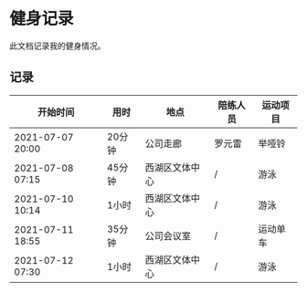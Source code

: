 # 健身记录

此文档记录我的健身情况。

## 记录

| 开始时间 | 用时 | 地点 | 陪练人员 | 运动项目 |
| - | -  | - | - | - |
| 2021-07-07 20:00 | 20分钟 | 公司走廊 | 罗元雷 | 举哑铃 |
| 2021-07-08 07:15 | 45分钟 | 西湖区文体中心 | / | 游泳 |
| 2021-07-10 10:14 | 1小时 | 西湖区文体中心 | / | 游泳 |
| 2021-07-11 18:55 | 35分钟 | 公司会议室 | / | 运动单车 |
| 2021-07-12 07:30 | 1小时 | 西湖区文体中心 | / | 游泳 |
